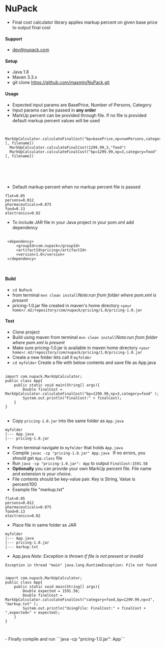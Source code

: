 # NuPack
- Final cost calculator library applies markup percent on given base price to output final cost

#### Support
- dev@nupack.com

#### Setup

 - Java 1.8
 - Maven 3.3.x
 - git clone https://github.com/maxmjn/NuPack.git

#### Usage
 - Expected input params are BasePrice, Number of Persons, Category
 - Input params can be passed in <strong>any order</strong>
 - MarkUp percent can be provided through file. If no file is provided default markup percent values will be used
  <pre>
  <code>
  MarkUpCalculator.calculateFinalCost("bp=basePrice,np=numPersons,category=food|drugs|electronics"[, filename])
  MarkUpCalculator.calculateFinalCost(1299.99,3,"food")
  MarkUpCalculator.calculateFinalCost("bp=1299.99,np=3,category=food"[, filename])
  </pre>
  </code>

 - Default markup percent when no markup percent file is passed
  ```
  flat=0.05
  persons=0.012
  pharmaceuticals=0.075
  food=0.13
  electronics=0.02
  ```
 - To include JAR file in your Java project in your pom.xml add dependency
 <pre>
 <code>
 &lt;dependency&gt;
     &lt;groupId&gt;com.nupack&lt;/groupId&gt;
     &lt;artifactId&gt;pricing&lt;/artifactId&gt;
     &lt;version&gt;1.0&lt;/version&gt;
 &lt;/dependency&gt;
 </code>
 </pre>
 
#### Build
 - ```cd NuPack``` 
 - from terminal ```mvn clean install```<i>Note:run from folder where pom.xml is present</i>
 - pricing-1.0.jar file created in maven's home directory
 ```<your home>/.m2/repository/com/nupack/pricing/1.0/pricing-1.0.jar```

#### Test
 - Clone project
 - Build using maven from terminal ```mvn clean install```<i>Note:run from folder where pom.xml is present</i>
 - Make sure pricing-1.0.jar is available in maven home directory
  ```<your home>/.m2/repository/com/nupack/pricing/1.0/pricing-1.0.jar```
 - Create a new folder lets call it ```myfolder```
 - ```cd myfolder``` Create a file with below contents and save file as App.java
 <pre>
 <code>
import com.nupack.MarkUpCalculator;
public class App{
    public static void main(String[] args){
        Double finalCost = MarkUpCalculator.calculateFinalCost("bp=1299.99,np=3,category=food" );
        System.out.println("FinalCost:" + finalCost);
    }
}
</code>
</pre>

- Copy ```pricing-1.0.jar``` into the same folder as ```App.java```
```
myfolder
|--- App.java
|--- pricing-1.0.jar

```
- From terminal navigate to ```myfolder``` that holds ```App.java```
- Compile ```javac -cp "pricing-1.0.jar" App.java ``` If no errors, you should get ```App.class``` file
- Run ```java -cp "pricing-1.0.jar": App``` to output ```FinalCost:1591.58```
- <strong>Optionally</strong> you can provide your own MarkUp percent file. File name and extension is your choice.
- File contents should be key-value pair. Key is String, Value is percent/100
- Example file "markup.txt"
```
flat=0.05
persons=0.012
pharmaceuticals=0.075
food=0.13
electronics=0.02
```
- Place file in same folder as JAR
```
myfolder
|--- App.java
|--- pricing-1.0.jar
|--- markup.txt

```
- App.java <i>Note: Exception is thrown if file is not present or invalid</i>
```
Exception in thread "main" java.lang.RuntimeException: File not found
```
<pre>
<code>
import com.nupack.MarkUpCalculator;
public class App{
    public static void main(String[] args){
        Double expected = 1591.58;
        Double finalCost = MarkUpCalculator.calculateFinalCost("category=food,bp=1299.99,np=3", "markup.txt" );
        System.out.println("UsingFile: FinalCost:" + finalCost + ",expected=" + expected);
    }
}
</pre>
</code>
- Finally compile and run ```java -cp "pricing-1.0.jar": App``` 
